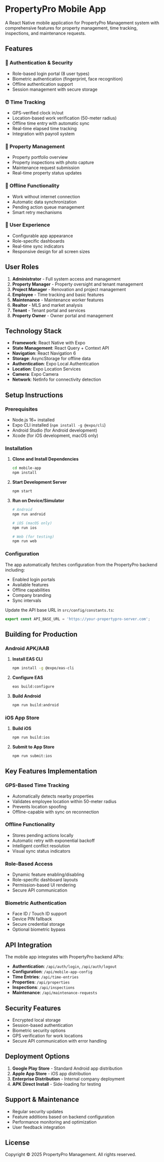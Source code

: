 # PropertyPro Mobile App

A React Native mobile application for PropertyPro Management system with comprehensive features for property management, time tracking, inspections, and maintenance requests.

## Features

### 🔐 Authentication & Security
- Role-based login portal (8 user types)
- Biometric authentication (fingerprint, face recognition)
- Offline authentication support
- Session management with secure storage

### ⏰ Time Tracking
- GPS-verified clock in/out
- Location-based work verification (50-meter radius)
- Offline time entry with automatic sync
- Real-time elapsed time tracking
- Integration with payroll system

### 🏢 Property Management
- Property portfolio overview
- Property inspections with photo capture
- Maintenance request submission
- Real-time property status updates

### 📱 Offline Functionality
- Work without internet connection
- Automatic data synchronization
- Pending action queue management
- Smart retry mechanisms

### 🎨 User Experience
- Configurable app appearance
- Role-specific dashboards
- Real-time sync indicators
- Responsive design for all screen sizes

## User Roles

1. **Administrator** - Full system access and management
2. **Property Manager** - Property oversight and tenant management
3. **Project Manager** - Renovation and project management
4. **Employee** - Time tracking and basic features
5. **Maintenance** - Maintenance worker features
6. **Realtor** - MLS and market analysis
7. **Tenant** - Tenant portal and services
8. **Property Owner** - Owner portal and management

## Technology Stack

- **Framework**: React Native with Expo
- **State Management**: React Query + Context API
- **Navigation**: React Navigation 6
- **Storage**: AsyncStorage for offline data
- **Authentication**: Expo Local Authentication
- **Location**: Expo Location Services
- **Camera**: Expo Camera
- **Network**: NetInfo for connectivity detection

## Setup Instructions

### Prerequisites
- Node.js 16+ installed
- Expo CLI installed (`npm install -g @expo/cli`)
- Android Studio (for Android development)
- Xcode (for iOS development, macOS only)

### Installation

1. **Clone and Install Dependencies**
   ```bash
   cd mobile-app
   npm install
   ```

2. **Start Development Server**
   ```bash
   npm start
   ```

3. **Run on Device/Simulator**
   ```bash
   # Android
   npm run android
   
   # iOS (macOS only)
   npm run ios
   
   # Web (for testing)
   npm run web
   ```

### Configuration

The app automatically fetches configuration from the PropertyPro backend including:
- Enabled login portals
- Available features
- Offline capabilities
- Company branding
- Sync intervals

Update the API base URL in `src/config/constants.ts`:
```typescript
export const API_BASE_URL = 'https://your-propertypro-server.com';
```

## Building for Production

### Android APK/AAB

1. **Install EAS CLI**
   ```bash
   npm install -g @expo/eas-cli
   ```

2. **Configure EAS**
   ```bash
   eas build:configure
   ```

3. **Build Android**
   ```bash
   npm run build:android
   ```

### iOS App Store

1. **Build iOS**
   ```bash
   npm run build:ios
   ```

2. **Submit to App Store**
   ```bash
   npm run submit:ios
   ```

## Key Features Implementation

### GPS-Based Time Tracking
- Automatically detects nearby properties
- Validates employee location within 50-meter radius
- Prevents location spoofing
- Offline-capable with sync on reconnection

### Offline Functionality
- Stores pending actions locally
- Automatic retry with exponential backoff
- Intelligent conflict resolution
- Visual sync status indicators

### Role-Based Access
- Dynamic feature enabling/disabling
- Role-specific dashboard layouts
- Permission-based UI rendering
- Secure API communication

### Biometric Authentication
- Face ID / Touch ID support
- Device PIN fallback
- Secure credential storage
- Optional biometric bypass

## API Integration

The mobile app integrates with PropertyPro backend APIs:

- **Authentication**: `/api/auth/login`, `/api/auth/logout`
- **Configuration**: `/api/mobile-app-config`
- **Time Entries**: `/api/time-entries`
- **Properties**: `/api/properties`
- **Inspections**: `/api/inspections`
- **Maintenance**: `/api/maintenance-requests`

## Security Features

- Encrypted local storage
- Session-based authentication
- Biometric security options
- GPS verification for work locations
- Secure API communication with error handling

## Deployment Options

1. **Google Play Store** - Standard Android app distribution
2. **Apple App Store** - iOS app distribution
3. **Enterprise Distribution** - Internal company deployment
4. **APK Direct Install** - Side-loading for testing

## Support & Maintenance

- Regular security updates
- Feature additions based on backend configuration
- Performance monitoring and optimization
- User feedback integration

## License

Copyright © 2025 PropertyPro Management. All rights reserved.